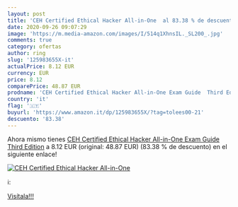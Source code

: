 ```yaml
---
layout: post
title: 'CEH Certified Ethical Hacker All-in-One  al 83.38 % de descuento'
date: 2020-09-26 09:07:29
image: 'https://m.media-amazon.com/images/I/514q1XhnsIL._SL200_.jpg'
comments: true
category: ofertas
author: ring
slug: '125983655X-it'
actualPrice: 8.12 EUR
currency: EUR
price: 8.12
comparePrice: 48.87 EUR
prodname: 'CEH Certified Ethical Hacker All-in-One Exam Guide  Third Edition'
country: 'it'
flag: '🇮🇹'
buyurl: 'https://www.amazon.it/dp/125983655X/?tag=tolees00-21'
descuento: '83.38'
---
```


Ahora mismo tienes [CEH Certified Ethical Hacker All-in-One Exam Guide  Third Edition](https://www.amazon.it/dp/125983655X/?tag=tolees00-21) a 8.12 EUR (original: 48.87 EUR) (83.38 %  de descuento) en el siguiente enlace!

[![CEH Certified Ethical Hacker All-in-One ](https://m.media-amazon.com/images/I/514q1XhnsIL._SL200_.jpg)](https://www.amazon.it/dp/125983655X/?tag=tolees00-21)

ℹ️:


[Visítala!!!](https://www.amazon.it/dp/125983655X/?tag=tolees00-21)
